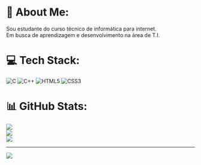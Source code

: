 # 💫 About Me:
Sou estudante do curso técnico de informática para internet.<br>Em busca de aprendizagem e desenvolvimento na área de T.I.<br>


# 💻 Tech Stack:
![C](https://img.shields.io/badge/c-%2300599C.svg?style=for-the-badge&logo=c&logoColor=white) ![C++](https://img.shields.io/badge/c++-%2300599C.svg?style=for-the-badge&logo=c%2B%2B&logoColor=white) ![HTML5](https://img.shields.io/badge/html5-%23E34F26.svg?style=for-the-badge&logo=html5&logoColor=white) ![CSS3](https://img.shields.io/badge/css3-%231572B6.svg?style=for-the-badge&logo=css3&logoColor=white)
# 📊 GitHub Stats:
![](https://github-readme-stats.vercel.app/api?username=Zcowei&theme=noctis_minimus&hide_border=false&include_all_commits=false&count_private=false)<br/>
![](https://github-readme-streak-stats.herokuapp.com/?user=Zcowei&theme=noctis_minimus&hide_border=false)<br/>
![](https://github-readme-stats.vercel.app/api/top-langs/?username=Zcowei&theme=noctis_minimus&hide_border=false&include_all_commits=false&count_private=false&layout=compact)

---
[![](https://visitcount.itsvg.in/api?id=Zcowei&icon=0&color=0)](https://visitcount.itsvg.in)

<!-- Proudly created with GPRM ( https://gprm.itsvg.in ) -->
